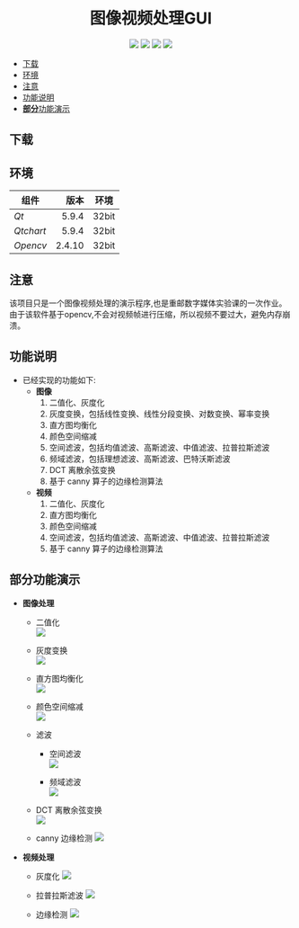 <!-- 顺手学习markdown -->


<div align="center">
<h1> 图像视频处理GUI</h1>

![](https://img.shields.io/badge/language-cpp-blue.svg?style=flat-square)
[![](https://img.shields.io/badge/opencv-2.4.10-red.svg?style=flat-square)](https://github.com/opencv)
[![](https://img.shields.io/badge/qt-5.9.4-green.svg?style=flat-square)](https://github.com/qt)
![](https://img.shields.io/cocoapods/l/Alamofire.svg?style=flat-square)
</div>


- [下载](#%E4%B8%8B%E8%BD%BD)
- [环境](#%E7%8E%AF%E5%A2%83)
- [注意](#%E6%B3%A8%E6%84%8F)
- [功能说明](#%E5%8A%9F%E8%83%BD%E8%AF%B4%E6%98%8E)
- [**部分**功能演示](#%E9%83%A8%E5%88%86%E5%8A%9F%E8%83%BD%E6%BC%94%E7%A4%BA)


## 下载


## 环境
  | 组件      | 版本   | 环境  |
  | --------- | -----: | :---: |
  | *Qt*      | 5.9.4  | 32bit |
  | *Qtchart* | 5.9.4  | 32bit |
  | *Opencv*  | 2.4.10 | 32bit |


## 注意

该项目只是一个图像视频处理的演示程序,也是重邮数字媒体实验课的一次作业。  
由于该软件基于opencv,不会对视频帧进行压缩，所以视频不要过大，避免内存崩溃。 


## 功能说明
- 已经实现的功能如下:
  - **图像**
    1. 二值化、灰度化
    2. 灰度变换，包括线性变换、线性分段变换、对数变换、幂率变换
    3. 直方图均衡化
    4. 颜色空间缩减
    5. 空间滤波，包括均值滤波、高斯滤波、中值滤波、拉普拉斯滤波
    6. 频域滤波，包括理想滤波、高斯滤波、巴特沃斯滤波
    7. DCT 离散余弦变换
    8. 基于 canny 算子的边缘检测算法
  - **视频**
    1. 二值化、灰度化
    2. 直方图均衡化
    3. 颜色空间缩减
    4. 空间滤波，包括均值滤波、高斯滤波、中值滤波、拉普拉斯滤波
    5. 基于 canny 算子的边缘检测算法

## **部分**功能演示
- **图像处理**
  - 二值化  
    ![](https://github.com/Narthill/Image_processing/master/repositories/01.png)  

  - 灰度变换  
    ![](https://github.com/Narthill/Image_processing/master/repositories/02.png)  
 
  - 直方图均衡化  
    ![](https://github.com/Narthill/Image_processing/master/repositories/04.png)  

  - 颜色空间缩减  
    ![](https://github.com/Narthill/Image_processing/master/repositories/03.png) 

  - 滤波
    - 空间滤波  
    ![](https://github.com/Narthill/Image_processing/master/repositories/05.png)  

    - 频域滤波  
    ![](https://github.com/Narthill/Image_processing/master/repositories/06.png)  

  - DCT 离散余弦变换  
    ![](https://github.com/Narthill/Image_processing/master/repositories/07.png)  

  - canny 边缘检测
    ![](https://github.com/Narthill/Image_processing/master/repositories/08.png)  

- **视频处理**
  - 灰度化
    ![](https://github.com/Narthill/Image_processing/master/repositories/10.png)  

  - 拉普拉斯滤波
    ![](https://github.com/Narthill/Image_processing/master/repositories/11.png)  

  - 边缘检测
    ![](https://github.com/Narthill/Image_processing/master/repositories/12.png)  
